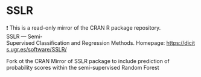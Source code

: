# SSLR
:exclamation: This is a read-only mirror of the CRAN R package repository.  SSLR — Semi-Supervised Classification and Regression Methods. Homepage: https://dicits.ugr.es/software/SSLR/  

Fork ot the CRAN Mirror of SSLR package to include prediction of probability scores within the semi-supervised Random Forest
